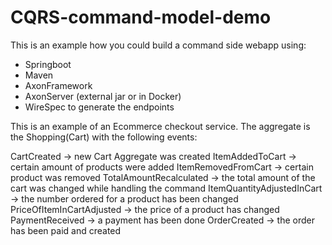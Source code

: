# CQRS-command-model-demo

This is an example how you could build a command side webapp using:

  - Springboot
  - Maven
  - AxonFramework
  - AxonServer (external jar or in Docker)
  - WireSpec to generate the endpoints


This is an example of an Ecommerce checkout service.
The aggregate is the Shopping(Cart) with the following events:

CartCreated -> new Cart Aggregate was created
ItemAddedToCart -> certain amount of products were added
ItemRemovedFromCart -> certain product was removed
TotalAmountRecalculated -> the total amount of the cart was changed while handling the command
ItemQuantityAdjustedInCart -> the number ordered for a product has been changed
PriceOfItemInCartAdjusted -> the price of a product has changed
PaymentReceived -> a payment has been done
OrderCreated -> the order has been paid and created
